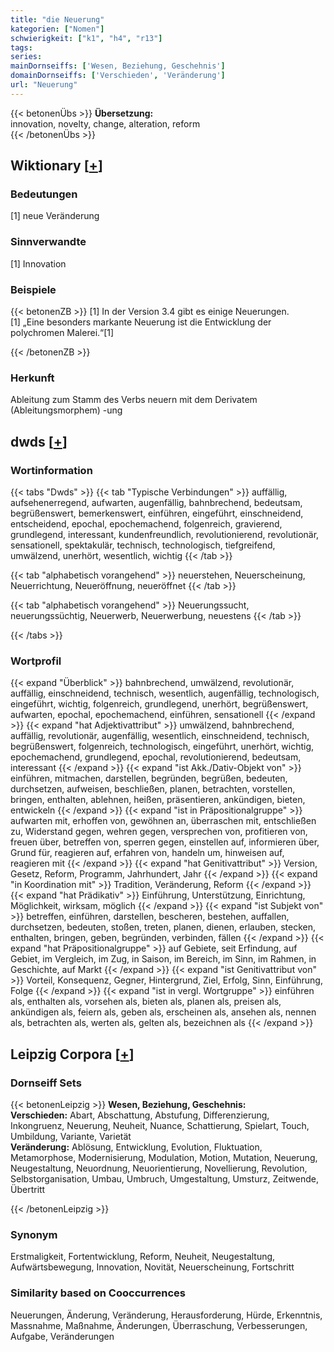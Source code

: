 ```yaml
---
title: "die Neuerung"
kategorien: ["Nomen"]
schwierigkeit: ["k1", "h4", "r13"]
tags:
series:
mainDornseiffs: ['Wesen, Beziehung, Geschehnis']
domainDornseiffs: ['Verschieden', 'Veränderung']
url: "Neuerung"
---
```


{{< betonenÜbs >}}
**Übersetzung:**  
innovation, novelty, change, alteration, reform  
{{< /betonenÜbs >}}

## Wiktionary [[+](https://de.wiktionary.org/wiki/Neuerung)]

### Bedeutungen
[1] neue Veränderung  

### Sinnverwandte
[1] Innovation  

### Beispiele
{{< betonenZB >}}
[1] In der Version 3.4 gibt es einige Neuerungen.  
[1] „Eine besonders markante Neuerung ist die Entwicklung der polychromen Malerei.“[1]  

{{< /betonenZB >}}
### Herkunft
Ableitung zum Stamm des Verbs neuern mit dem Derivatem (Ableitungsmorphem) -ung  



## dwds [[+](https://www.dwds.de/wb/Neuerung)]

### Wortinformation
{{< tabs "Dwds" >}}
{{< tab "Typische Verbindungen" >}}
auffällig, aufsehenerregend, aufwarten, augenfällig, bahnbrechend, bedeutsam, begrüßenswert, bemerkenswert, einführen, eingeführt, einschneidend, entscheidend, epochal, epochemachend, folgenreich, gravierend, grundlegend, interessant, kundenfreundlich, revolutionierend, revolutionär, sensationell, spektakulär, technisch, technologisch, tiefgreifend, umwälzend, unerhört, wesentlich, wichtig
{{< /tab >}}

{{< tab "alphabetisch vorangehend" >}}
neuerstehen, Neuerscheinung, Neuerrichtung, Neueröffnung, neueröffnet
{{< /tab >}}

{{< tab "alphabetisch vorangehend" >}}
Neuerungssucht, neuerungssüchtig, Neuerwerb, Neuerwerbung, neuestens
{{< /tab >}}

{{< /tabs >}}

### Wortprofil
{{< expand "Überblick" >}} bahnbrechend, umwälzend, revolutionär, auffällig, einschneidend, technisch, wesentlich, augenfällig, technologisch, eingeführt, wichtig, folgenreich, grundlegend, unerhört, begrüßenswert, aufwarten, epochal, epochemachend, einführen, sensationell {{< /expand >}}
{{< expand "hat Adjektivattribut" >}} umwälzend, bahnbrechend, auffällig, revolutionär, augenfällig, wesentlich, einschneidend, technisch, begrüßenswert, folgenreich, technologisch, eingeführt, unerhört, wichtig, epochemachend, grundlegend, epochal, revolutionierend, bedeutsam, interessant {{< /expand >}}
{{< expand "ist Akk./Dativ-Objekt von" >}} einführen, mitmachen, darstellen, begründen, begrüßen, bedeuten, durchsetzen, aufweisen, beschließen, planen, betrachten, vorstellen, bringen, enthalten, ablehnen, heißen, präsentieren, ankündigen, bieten, entwickeln {{< /expand >}}
{{< expand "ist in Präpositionalgruppe" >}} aufwarten mit, erhoffen von, gewöhnen an, überraschen mit, entschließen zu, Widerstand gegen, wehren gegen, versprechen von, profitieren von, freuen über, betreffen von, sperren gegen, einstellen auf, informieren über, Grund für, reagieren auf, erfahren von, handeln um, hinweisen auf, reagieren mit {{< /expand >}}
{{< expand "hat Genitivattribut" >}} Version, Gesetz, Reform, Programm, Jahrhundert, Jahr {{< /expand >}}
{{< expand "in Koordination mit" >}} Tradition, Veränderung, Reform {{< /expand >}}
{{< expand "hat Prädikativ" >}} Einführung, Unterstützung, Einrichtung, Möglichkeit, wirksam, möglich {{< /expand >}}
{{< expand "ist Subjekt von" >}} betreffen, einführen, darstellen, bescheren, bestehen, auffallen, durchsetzen, bedeuten, stoßen, treten, planen, dienen, erlauben, stecken, enthalten, bringen, geben, begründen, verbinden, fällen {{< /expand >}}
{{< expand "hat Präpositionalgruppe" >}} auf Gebiete, seit Erfindung, auf Gebiet, im Vergleich, im Zug, in Saison, im Bereich, im Sinn, im Rahmen, in Geschichte, auf Markt {{< /expand >}}
{{< expand "ist Genitivattribut von" >}} Vorteil, Konsequenz, Gegner, Hintergrund, Ziel, Erfolg, Sinn, Einführung, Folge {{< /expand >}}
{{< expand "ist in vergl. Wortgruppe" >}} einführen als, enthalten als, vorsehen als, bieten als, planen als, preisen als, ankündigen als, feiern als, geben als, erscheinen als, ansehen als, nennen als, betrachten als, werten als, gelten als, bezeichnen als {{< /expand >}}

## Leipzig Corpora [[+](https://corpora.uni-leipzig.de/en/res?word=Neuerung&corpusId=deu_newscrawl-public_2018)]

### Dornseiff Sets
{{< betonenLeipzig >}}
**Wesen, Beziehung, Geschehnis:**  
**Verschieden:** Abart, Abschattung, Abstufung, Differenzierung, Inkongruenz, Neuerung, Neuheit, Nuance, Schattierung, Spielart, Touch, Umbildung, Variante, Varietät  
**Veränderung:** Ablösung, Entwicklung, Evolution, Fluktuation, Metamorphose, Modernisierung, Modulation, Motion, Mutation, Neuerung, Neugestaltung, Neuordnung, Neuorientierung, Novellierung, Revolution, Selbstorganisation, Umbau, Umbruch, Umgestaltung, Umsturz, Zeitwende, Übertritt  

{{< /betonenLeipzig >}}

### Synonym
Erstmaligkeit, Fortentwicklung, Reform, Neuheit, Neugestaltung, Aufwärtsbewegung, Innovation, Novität, Neuerscheinung, Fortschritt


### Similarity based on Cooccurrences
Neuerungen, Änderung, Veränderung, Herausforderung, Hürde, Erkenntnis, Massnahme, Maßnahme, Änderungen, Überraschung, Verbesserungen, Aufgabe, Veränderungen

